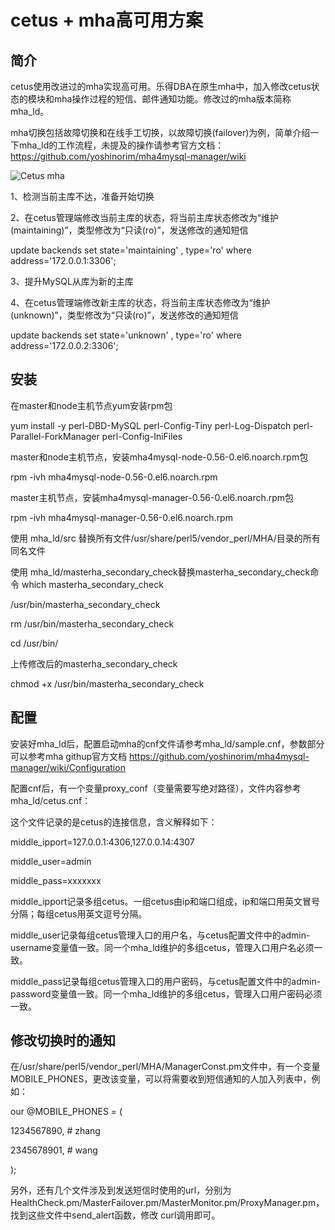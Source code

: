 # cetus + mha高可用方案
## 简介
cetus使用改进过的mha实现高可用。乐得DBA在原生mha中，加入修改cetus状态的模块和mha操作过程的短信、邮件通知功能。修改过的mha版本简称mha_ld。

mha切换包括故障切换和在线手工切换，以故障切换(failover)为例，简单介绍一下mha_ld的工作流程，未提及的操作请参考官方文档：
https://github.com/yoshinorim/mha4mysql-manager/wiki

![Cetus mha](https://github.com/Lede-Inc/cetus/blob/master/doc/picture/cetus_mha.jpg)

1、检测当前主库不达，准备开始切换

2、在cetus管理端修改当前主库的状态，将当前主库状态修改为“维护(maintaining)”，类型修改为“只读(ro)”，发送修改的通知短信

update backends set state='maintaining' , type='ro' where address='172.0.0.1:3306';

3、提升MySQL从库为新的主库

4、在cetus管理端修改新主库的状态，将当前主库状态修改为“维护(unknown)”，类型修改为“只读(ro)”，发送修改的通知短信

update backends set state='unknown' , type='ro' where address='172.0.0.2:3306';

## 安装
在master和node主机节点yum安装rpm包

yum install -y  perl-DBD-MySQL perl-Config-Tiny perl-Log-Dispatch perl-Parallel-ForkManager perl-Config-IniFiles


master和node主机节点，安装mha4mysql-node-0.56-0.el6.noarch.rpm包

rpm -ivh mha4mysql-node-0.56-0.el6.noarch.rpm 

master主机节点，安装mha4mysql-manager-0.56-0.el6.noarch.rpm包

rpm -ivh mha4mysql-manager-0.56-0.el6.noarch.rpm

使用 mha_ld/src 替换所有文件/usr/share/perl5/vendor_perl/MHA/目录的所有同名文件

使用 mha_ld/masterha_secondary_check替换masterha_secondary_check命令
 which masterha_secondary_check

/usr/bin/masterha_secondary_check

rm /usr/bin/masterha_secondary_check

cd /usr/bin/

上传修改后的masterha_secondary_check

chmod +x /usr/bin/masterha_secondary_check

## 配置
安装好mha_ld后，配置启动mha的cnf文件请参考mha_ld/sample.cnf，参数部分可以参考mha githup官方文档
https://github.com/yoshinorim/mha4mysql-manager/wiki/Configuration

配置cnf后，有一个变量proxy_conf（变量需要写绝对路径），文件内容参考mha_ld/cetus.cnf：

这个文件记录的是cetus的连接信息，含义解释如下：

middle_ipport=127.0.0.1:4306,127.0.0.14:4307

middle_user=admin

middle_pass=xxxxxxx

middle_ipport记录多组cetus。一组cetus由ip和端口组成，ip和端口用英文冒号分隔；每组cetus用英文逗号分隔。

middle_user记录每组cetus管理入口的用户名，与cetus配置文件中的admin-username变量值一致。同一个mha_ld维护的多组cetus，管理入口用户名必须一致。

middle_pass记录每组cetus管理入口的用户密码，与cetus配置文件中的admin-password变量值一致。同一个mha_ld维护的多组cetus，管理入口用户密码必须一致。



## 修改切换时的通知

在/usr/share/perl5/vendor_perl/MHA/ManagerConst.pm文件中，有一个变量MOBILE_PHONES，更改该变量，可以将需要收到短信通知的人加入列表中，例如：

our @MOBILE_PHONES = (

  1234567890,  # zhang

  2345678901,  # wang

);

另外，还有几个文件涉及到发送短信时使用的url，分别为HealthCheck.pm/MasterFailover.pm/MasterMonitor.pm/ProxyManager.pm，找到这些文件中send_alert函数，修改 curl调用即可。
